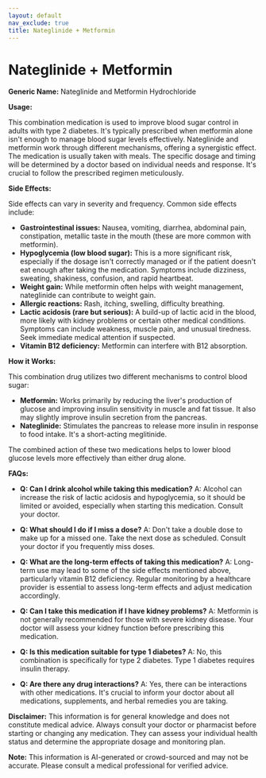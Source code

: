 ```yaml
---
layout: default
nav_exclude: true
title: Nateglinide + Metformin
---
```


# Nateglinide + Metformin

**Generic Name:** Nateglinide and Metformin Hydrochloride

**Usage:**

This combination medication is used to improve blood sugar control in adults with type 2 diabetes.  It's typically prescribed when metformin alone isn't enough to manage blood sugar levels effectively.  Nateglinide and metformin work through different mechanisms, offering a synergistic effect.  The medication is usually taken with meals.  The specific dosage and timing will be determined by a doctor based on individual needs and response.  It's crucial to follow the prescribed regimen meticulously.

**Side Effects:**

Side effects can vary in severity and frequency. Common side effects include:

* **Gastrointestinal issues:** Nausea, vomiting, diarrhea, abdominal pain, constipation, metallic taste in the mouth (these are more common with metformin).
* **Hypoglycemia (low blood sugar):** This is a more significant risk, especially if the dosage isn't correctly managed or if the patient doesn't eat enough after taking the medication. Symptoms include dizziness, sweating, shakiness, confusion, and rapid heartbeat.
* **Weight gain:** While metformin often helps with weight management, nateglinide can contribute to weight gain.
* **Allergic reactions:**  Rash, itching, swelling, difficulty breathing.
* **Lactic acidosis (rare but serious):**  A build-up of lactic acid in the blood, more likely with kidney problems or certain other medical conditions. Symptoms can include weakness, muscle pain, and unusual tiredness.  Seek immediate medical attention if suspected.
* **Vitamin B12 deficiency:** Metformin can interfere with B12 absorption.


**How it Works:**

This combination drug utilizes two different mechanisms to control blood sugar:

* **Metformin:** Works primarily by reducing the liver's production of glucose and improving insulin sensitivity in muscle and fat tissue.  It also may slightly improve insulin secretion from the pancreas.
* **Nateglinide:**  Stimulates the pancreas to release more insulin in response to food intake.  It's a short-acting meglitinide.


The combined action of these two medications helps to lower blood glucose levels more effectively than either drug alone.


**FAQs:**

* **Q: Can I drink alcohol while taking this medication?** A:  Alcohol can increase the risk of lactic acidosis and hypoglycemia, so it should be limited or avoided, especially when starting this medication. Consult your doctor.

* **Q: What should I do if I miss a dose?** A: Don't take a double dose to make up for a missed one.  Take the next dose as scheduled.  Consult your doctor if you frequently miss doses.

* **Q: What are the long-term effects of taking this medication?** A: Long-term use may lead to some of the side effects mentioned above, particularly vitamin B12 deficiency. Regular monitoring by a healthcare provider is essential to assess long-term effects and adjust medication accordingly.

* **Q: Can I take this medication if I have kidney problems?** A:  Metformin is not generally recommended for those with severe kidney disease. Your doctor will assess your kidney function before prescribing this medication.

* **Q: Is this medication suitable for type 1 diabetes?** A: No, this combination is specifically for type 2 diabetes. Type 1 diabetes requires insulin therapy.

* **Q: Are there any drug interactions?** A: Yes, there can be interactions with other medications.  It's crucial to inform your doctor about all medications, supplements, and herbal remedies you are taking.


**Disclaimer:** This information is for general knowledge and does not constitute medical advice.  Always consult your doctor or pharmacist before starting or changing any medication.  They can assess your individual health status and determine the appropriate dosage and monitoring plan.


**Note:** This information is AI-generated or crowd-sourced and may not be accurate. Please consult a medical professional for verified advice.